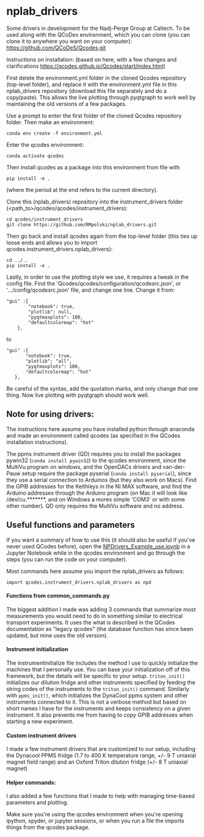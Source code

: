 # nplab_drivers
Some drivers in development for the Nadj-Perge Group at Caltech.
To be used along with the QCoDes environment, which you can clone (you can clone it to anywhere you want on your computer):
https://github.com/QCoDeS/Qcodes.git

Instructions on installation: (based on here, with a few changes and clarifications https://qcodes.github.io/Qcodes/start/index.html)

First delete the environment.yml folder in the cloned Qcodes repository (top-level folder), and replace it with the environment.yml file in this nplab_drivers repository (download this file separately and do a copy/paste). This allows the live plotting through pyqtgraph to work well by maintaining the old versions of a few packages.

Use a prompt to enter the first folder of the cloned Qcodes repository folder. Then make an environment:

`conda env create -f environment.yml`

Enter the qcodes environment:

`conda activate qcodes`

Then install qcodes as a package into this environment from file with

`pip install -e .`

(where the period at the end refers to the current directory).

Clone this (nplab_drivers) repository into the instrument_drivers folder (<path_to>/qcodes/qcodes/instrument_drivers):

```
cd qcodes/instrument_drivers
git clone https://github.com/RMpolski/nplab_drivers.git
```

Then go back and install qcodes again from the top-level folder (this ties up loose ends and allows you to import qcodes.instrument_drivers.nplab_drivers):

```
cd ../..
pip install -e .
```

Lastly, in order to use the plotting style we use, it requires a tweak in the config file. Find the 'Qcodes/qcodes/configuration/qcodesrc.json', or '.../config/qcodesrc.json' file, and change one line. Change it from:

```
"gui" :{
        "notebook": true,
        "plotlib": null,
        "pyqtmaxplots": 100,
        "defaultcolormap": "hot"
    },
 ```
    
 to 
 
 ```
 "gui" :{
        "notebook": true,
        "plotlib": "all",
        "pyqtmaxplots": 100,
        "defaultcolormap": "hot"
    },
 ```
    
 Be careful of the syntax, add the quotation marks, and only change that one thing. Now live plotting with pyqtgraph should work well.

## Note for using drivers:
The instructions here assume you have installed python through anaconda and made an environment called qcodes (as specified in the QCodes installation instructions).

The ppms instrument driver (QD) requires you to install the packages pywin32 (`conda install pywin32`) to the qcodes environment, since the MultiVu program on windows, and the OpenDACs drivers and van-der-Pauw setup require the package pyserial (`conda install pyserial`), since they use a serial connection to Arduinos (but they also work on Macs). Find the GPIB addresses for the Keithleys in the NI MAX software, and find the Arduino addresses through the Arduino program (on Mac it will look like /dev/cu.*******, and on Windows a mores simple 'COM3' or with some other number). QD only requires the MultiVu software and no address.


## Useful functions and parameters

If you want a summary of how to use this (it should also be useful if you've never used QCodes before), open the [NPDrivers_Example_use.ipynb](NPDrivers_Example_Use.ipynb) in a Jupyter Notebook while in the qcodes environment and go through the steps (you can run the code on your computer).

Most commands here assume you import the nplab_drivers as follows:

`import qcodes.instrument_drivers.nplab_drivers as npd`

#### Functions from common_commands.py
The biggest addition I made was adding 3 commands that summarize most measurements you would need to do in something similar to electrical transport experiments. It uses the what is described in the QCodes documentation as "legacy qcodes" (the database function has since been updated, but mine uses the old version). 

#### Instrument initialization
The instrumentinitialize file includes the method I use to quickly initialize the machines that I personally use. You can base your initialization off of this framework, but the details will be specific to your setup. `triton_init()` initializes our dilution fridge and other instruments specified by feeding the string codes of the instruments to the `triton_init()` command. Similarly with `ppms_init()`, which initializes the DynaCool ppms system and other instruments connected to it. This is not a verbose method but based on short names I have for the instruments and keeps consistency on a given instrument. It also prevents me from having to copy GPIB addresses when starting a new experiment.

#### Custom instrument drivers
I made a few instrument drivers that are customized to our setup, including the Dynacool PPMS fridge (1.7 to 400 K temperature range, +/- 9 T uniaxial magnet field range) and an Oxford Triton dilution fridge (+/- 8 T uniaxial magnet)

#### Helper commands:
I also added a few functions that I made to help with managing time-based parameters and plotting.


Make sure you're using the qcodes environment when you're opening ipython, spyder, or jupyter sessions, or when you run a file the imports things from the qcodes package.
